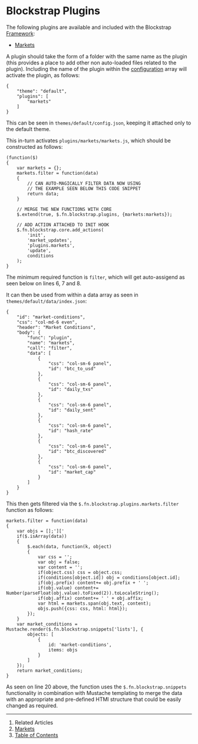 Blockstrap Plugins
==================

The following plugins are available and included with the Blockstrap [Framework](../framework/):

* [Markets](markets/)

A plugin should take the form of a folder with the same name as the plugin (this provides a place to add other non auto-loaded files related to the plugin). Including the name of the plugin within the [configuration](../framework/core/configuration/) array will activate the plugin, as follows:

<!--pre-javascript-->
```
{
    "theme": "default",
    "plugins": [
        "markets"
    ]
}
```

This can be seen in `themes/default/config.json`, keeping it attached only to the default theme.

This in-turn activates `plugins/markets/markets.js`, which should be constructed as follows:

<!--pre-javascript-->
```
(function($) 
{
    var markets = {};
    markets.filter = function(data)
    {
        // CAN AUTO-MAGICALLY FILTER DATA NOW USING
        // THE EXAMPLE SEEN BELOW THIS CODE SNIPPET
        return data;
    }
    
    // MERGE THE NEW FUNCTIONS WITH CORE
    $.extend(true, $.fn.blockstrap.plugins, {markets:markets});
    
    // ADD ACTION ATTACHED TO INIT HOOK
    $.fn.blockstrap.core.add_actions(
        'init', 
        'market_updates',
        'plugins.markets', 
        'update', 
        conditions
    );
}
```

The minimum required function is `filter`, which will get auto-assigend as seen below on lines 6, 7 and 8.

It can then be used from within a data array as seen in `themes/default/data/index.json`:

<!--pre-javascript-->
```
{
    "id": "market-conditions",
    "css": "col-md-6 even",
    "header": "Market Conditions",
    "body": {
        "func": "plugin",
        "name": "markets",
        "call": "filter",
        "data": [
            {
                "css": "col-sm-6 panel",
                "id": "btc_to_usd"
            },
            {
                "css": "col-sm-6 panel",
                "id": "daily_txs"
            },
            {
                "css": "col-sm-6 panel",
                "id": "daily_sent"
            },
            {
                "css": "col-sm-6 panel",
                "id": "hash_rate"
            },
            {
                "css": "col-sm-6 panel",
                "id": "btc_discovered"
            },
            {
                "css": "col-sm-6 panel",
                "id": "market_cap"
            }
        ]
    }
}
```

This then gets filtered via the `$.fn.blockstrap.plugins.markets.filter` function as follows:

<!--pre-javascript-->
```
markets.filter = function(data)
{
    var objs = [];']['
    if($.isArray(data))
    {
        $.each(data, function(k, object)
        {
            var css = '';
            var obj = false;
            var content = '';
            if(object.css) css = object.css;
            if(conditions[object.id]) obj = conditions[object.id];
            if(obj.prefix) content+= obj.prefix + ' ';
            if(obj.value) content+= Number(parseFloat(obj.value).toFixed(2)).toLocaleString();
            if(obj.affix) content+= ' ' + obj.affix;
            var html = markets.span(obj.text, content);
            objs.push({css: css, html: html});
        });
    }
    var market_conditions = Mustache.render($.fn.blockstrap.snippets['lists'], {
        objects: [
            {
                id: 'market-conditions',
                items: objs
            }
        ]
    });
    return market_conditions;
}
```

As seen on line 20 above, the function uses the `$.fn.blockstrap.snippets` functionality in combination with Mustache templating to merge the data with an appropriate and pre-defined HTMl structure that could be easily changed as required.

--------------------------------------------------------------------------------

1. Related Articles
2. [Markets](markets/)
3. [Table of Contents](../../)
